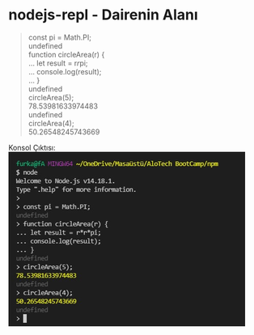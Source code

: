 # nodejs-repl - Dairenin Alanı

> const pi = Math.PI;  
undefined  
> function circleArea(r) {  
... let result = r*r*pi;  
... console.log(result);  
... }  
undefined  
> circleArea(5);  
78.53981633974483  
undefined  
> circleArea(4);  
50.26548245743669  

Konsol Çıktısı: 
![git ödev](https://github.com/furkan-A/nodejs-repl/blob/main/circle_area.jpg)
